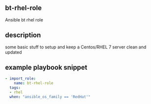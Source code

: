## bt-rhel-role
Ansible bt rhel role

## description
some basic stuff to setup and keep a Centos/RHEL 7 server clean and updated

## example playbook snippet
```yaml
- import_role:
    name: bt-rhel-role
  tags:
  - rhel
  when: "ansible_os_family == 'RedHat'"
```
